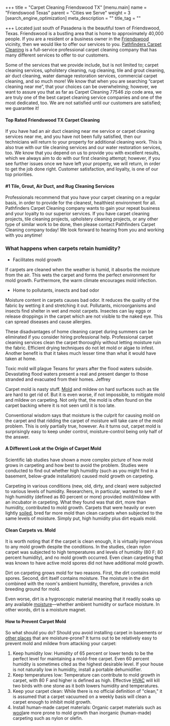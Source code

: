 +++
title = "Carpet Cleaning Friendswood TX"
[menu.main]
name = "Friendswood Texas"
parent = "Cities we Serve"
weight = 3
[search_engine_optimization]
meta_description = ""
title_tag = ""

+++
Located just south of Pasadena is the beautiful town of Friendswood, Texas. Friendswood is a bustling area that is home to approximately 40,000 people. If you are a resident or a business owner in the [Friendswood](https://www.ci.friendswood.tx.us/) vicinity, then we would like to offer our services to you. [Pathfinders Carpet Cleaning](https://www.pathfinderscarpetcleaning.com/) is a full-service professional carpet cleaning company that has many different services to offer to our customers.

Some of the services that we provide include, but is not limited to; carpet cleaning services, upholstery cleaning, rug cleaning, tile and grout cleaning, air duct cleaning, water damage restoration services, commercial carpet cleaning, and so much more! We know that when you are searching “carpet cleaning near me”, that your choices can be overwhelming; however, we want to assure you that as far as Carpet Cleaning 77546 zip code area, we are truly one of the best carpet cleaning service companies and one of the most dedicated, too. We are not satisfied until our customers are satisfied; we guarantee it!

#### Top Rated Friendswood TX Carpet Cleaning

If you have had an air duct cleaning near me service or carpet cleaning services near me, and you have not been fully satisfied, then our technicians will return to your property for additional cleaning work. This is also true with our tile cleaning services and our water restoration services, too. We know that you depend on us to provide you with excellent results, which we always aim to do with our first cleaning attempt; however, if you see further issues once we have left your property, we will return, in order to get the job done right. Customer satisfaction, and loyalty, is one of our top priorities.

#### #1 Tile, Grout, Air Duct, and Rug Cleaning Services

Professionals recommend that you have your carpet cleaning on a regular basis, in order to provide for the cleanest, healthiest environment for all. Pathfinders Carpet Cleaning company wants to gain your repeat business and your loyalty to our superior services. If you have carpet cleaning projects, tile cleaning projects, upholstery cleaning projects, or any other type of similar work to be done, then please contact Pathfinders Carpet Cleaning company today! We look forward to hearing from you and working with you anytime!

### What happens when carpets retain humidity?

* Facilitates mold growth

If carpets are cleaned when the weather is humid, it absorbs the moisture from the air. This wets the carpet and forms the perfect environment for mold growth. Furthermore, the warm climate encourages mold infection.

* Home to pollutants, insects and bad odor

Moisture content in carpets causes bad odor. It reduces the quality of the fabric by wetting it and stretching it out. Pollutants, microorganisms and insects find shelter in wet and moist carpets. Insectes can lay eggs or release droppings in the carpet which are not visible to the naked eye. This can spread diseases and cause allergies.

These disadvantages of home cleaning carpet during summers can be eliminated if you consider hiring professional help. Professional carpet cleaning services clean the carpet thoroughly without letting moisture ruin the fabric. Efficient drying techniques do not let mold or algae to infest. Another benefit is that it takes much lesser time than what it would have taken at home.

Toxic mold will plague Texans for years after the flood waters subside. Devastating flood waters present a real and present danger to those stranded and evacuated from their homes. Jeffrey

Carpet mold is nasty stuff. [Mold](https://www.thespruce.com/how-to-get-rid-of-mold-4163846) and mildew on hard surfaces such as tile are hard to get rid of. But it is even worse, if not impossible, to mitigate mold and mildew on carpeting. Not only that, the mold is often found on the carpet backing where it is not seen until it is too late.

Conventional wisdom says that moisture is the culprit for causing mold on the carpet and that ridding the carpet of moisture will take care of the mold problem. This is only partially true, however. As it turns out, carpet mold is surprisingly easy to keep under control, moisture-control being only half of the answer.

#### A Different Look at the Origin of Carpet Mold

Scientific lab studies have shown a more complex picture of how mold grows in carpeting and how best to avoid the problem. Studies were conducted to find out whether high humidity (such as you might find in a basement, below-grade installation) caused mold growth on carpeting.

Carpeting in various conditions (new, old, dirty, and clean) were subjected to various levels of humidity. Researchers, in particular, wanted to see if high humidity (defined as 80 percent or more) provided mold/mildew with an incubator in carpeting. What they found was that dirt, more than humidity, contributed to mold growth. Carpets that were heavily or even lightly [soiled](https://www.thespruce.com/vacuum-before-carpet-cleaning-1909014), bred far more mold than clean carpets when subjected to the same levels of moisture. Simply put, high humidity plus dirt equals mold.

#### Clean Carpets vs. Mold

It is worth noting that if the carpet is clean enough, it is virtually impervious to any mold growth despite the conditions. In the studies, clean nylon carpet was subjected to high temperatures and levels of humidity (80 F; 80 percent humidity), and no mold growth occurred. Even clean carpeting that was known to have active mold spores did not have additional mold growth.

Dirt on carpeting grows mold for two reasons. First, the dirt contains mold spores. Second, dirt itself contains moisture. The moisture in the dirt combined with the room's ambient humidity, therefore, provides a rich breeding ground for mold.

Even worse, dirt is a hygroscopic material meaning that it readily soaks up any available [moisture](https://www.thespruce.com/humidifier-control-moisture-1908164)—whether ambient humidity or surface moisture. In other words, dirt is a moisture magnet.

#### How to Prevent Carpet Mold

So what should you do? Should you avoid installing carpet in basements or [other places](https://www.thespruce.com/how-to-make-carpet-in-bathrooms-work-1821656) that are moisture-prone? It turns out to be relatively easy to prevent mold and mildew from attacking your carpet:

1. Keep humidity low: Humidity of 65 percent or lower tends to be the perfect level for maintaining a mold-free carpet. Even 60 percent humidity is sometimes cited as the highest desirable level. If your house is not naturally low in humidity, install a portable dehumidifier.
2. Keep temperatures low: Temperature can contribute to mold growth in carpet, with 80 F and higher is defined as high. Effective [HVAC](https://www.thespruce.com/how-to-save-money-on-a-new-hvac-system-1388199) will kill two birds with one stone as it both lowers humidity and temperatures.
3. Keep your carpet clean: While there is no official definition of "clean," it is assumed that a carpet vacuumed on a weekly basis will clean a carpet enough to inhibit mold growth.
4. Install human-made carpet materials: Organic carpet materials such as [wool](https://www.thespruce.com/carpet-fibers-101-wool-2908802)are more prone to mold growth than inorganic (human-made) carpeting such as nylon or olefin.